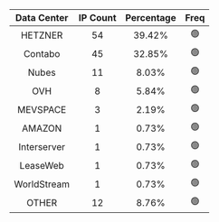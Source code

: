 | Data Center | IP Count | Percentage | Freq |
|:------------:|:--------:|:-----------:|:-----:|
| HETZNER | 54 | 39.42% | 🟢 |
| Contabo | 45 | 32.85% | 🟢 |
| Nubes | 11 | 8.03% | 🟢 |
| OVH | 8 | 5.84% | 🟢 |
| MEVSPACE | 3 | 2.19% | 🟢 |
| AMAZON | 1 | 0.73% | 🟢 |
| Interserver | 1 | 0.73% | 🟢 |
| LeaseWeb | 1 | 0.73% | 🟢 |
| WorldStream | 1 | 0.73% | 🟢 |
| OTHER | 12 | 8.76% | 🟢 |